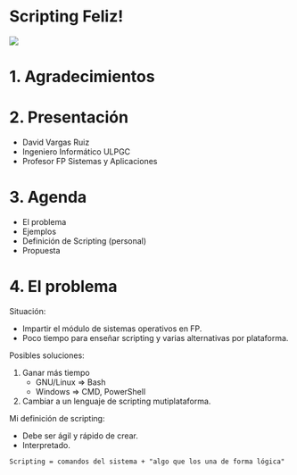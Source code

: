 
# Scripting Feliz!

![](../language/images/iloveruby.png)

# 1. Agradecimientos

# 2. Presentación

* David Vargas Ruiz
* Ingeniero Informático ULPGC
* Profesor FP Sistemas y Aplicaciones

# 3. Agenda

* El problema
* Ejemplos
* Definición de Scripting (personal)
* Propuesta

# 4. El problema

Situación:
* Impartir el módulo de sistemas operativos en FP.
* Poco tiempo para enseñar scripting y varias alternativas por plataforma.

Posibles soluciones:
1. Ganar más tiempo
    * GNU/Linux => Bash
    * Windows => CMD, PowerShell
1. Cambiar a un lenguaje de scripting mutiplataforma.

Mi definición de scripting:
* Debe ser ágil y rápido de crear.
* Interpretado.

```
Scripting = comandos del sistema + "algo que los una de forma lógica"
```
